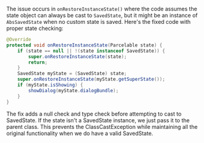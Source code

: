 The issue occurs in `onRestoreInstanceState()` where the code assumes the state object can always be cast to `SavedState`, but it might be an instance of `AbsSavedState` when no custom state is saved. Here's the fixed code with proper state checking:

```java
@Override
protected void onRestoreInstanceState(Parcelable state) {
    if (state == null || !(state instanceof SavedState)) {
        super.onRestoreInstanceState(state);
        return;
    }
    SavedState myState = (SavedState) state;
    super.onRestoreInstanceState(myState.getSuperState());
    if (myState.isShowing) {
        showDialog(myState.dialogBundle);
    }
}
```

The fix adds a null check and type check before attempting to cast to SavedState. If the state isn't a SavedState instance, we just pass it to the parent class. This prevents the ClassCastException while maintaining all the original functionality when we do have a valid SavedState.